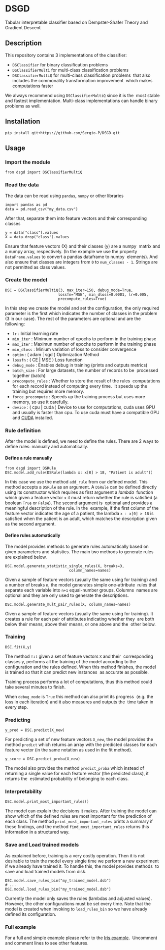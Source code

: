 # DSGD

Tabular interpretable classifier based on Dempster-Shafer Theory and 
Gradient Descent

## Description

This repository contains 3 implementations of the classifier:

- `DSClassifier` for binary classification problems
- `DSClassifierMulti` for multi-class classification problems
- `DSClassifierMultiQ` for multi-class classification problems 
  that also includes the commonality transformation improvement 
  which makes computations faster

We always recommend using `DSClassifierMultiQ` since it is the 
most stable and fastest implementation. Multi-class implementations
can handle binary problems as well.

## Installation

    pip install git+https://github.com/Sergio-P/DSGD.git

## Usage

### Import the module

    from dsgd import DSClassifierMultiQ

### Read the data

The data can be read using `pandas`, `numpy` or other libraries

    import pandas as pd
    data = pd.read_csv("my_data.csv")

After that, separate them into feature vectors and their corresponding 
classes

    y = data["class"].values
    X = data.drop("class").values

Ensure that feature vectors (X) and their classes (y) are a numpy 
matrix and a numpy array, respectively. (In the example we use the
property `DataFrame.values` to convert a pandas dataframe to numpy 
elements). And also ensure that classes are integers from `0` to
`num_classes - 1`. Strings are not permitted as class values.

### Create the model

    DSC = DSClassifierMultiQ(3, max_iter=150, debug_mode=True, 
                            lossfn="MSE", min_dloss=0.0001, lr=0.005,
                            precompute_rules=True)

In this step we create the model and set the configuration, the only
required parameter is the first which indicates the number of classes
in the problem (3 in our case). The rest of the parameters are optional
and are the following:

- `lr` : Initial learning rate
- `min_iter` : Minimum number of epochs to perform in the training phase
- `max_iter` : Maximun number of epochs to perform in the training phase
- `min_dloss` : Minium variation of loss to consider convergence
- `optim` : ( adam | sgd ) Optimization Method
- `lossfn` : ( CE | MSE ) Loss function
- `debug_mode` : Enables debug in training (prints and outputs metrics)
- `batch_size` : For large datasets, the number of records to be 
  processed together (batch)
- `precompute_rules` : Whether to store the result of the rules 
  computations for each record instead of computing every time. 
  It speeds up the training but requires more memory.
- `force_precompute` : Speeds up the training process but uses more memory,
  so use it carefully.
- `device` : ( cpu | cuda ) Device to use for computations, cuda uses GPU
  and usually is faster than cpu. To use cuda must have a compatible GPU
  and [CUDA](https://developer.nvidia.com/cuda-downloads) installed.

### Rule definition

After the model is defined, we need to define the rules. There are 2 ways
to define rules: manually and automatically.

#### Define a rule manually

    from dsgd import DSRule
    DSC.model.add_rule(DSRule(lambda x: x[0] > 18, "Patient is adult"))

In this case we use the method `add_rule` from our defined model. This
method accepts a `DSRule` as an argument. A `DSRule` can be defined directly
using its constructor which requires as first argument a *lambda* 
function which given a feature vector `x` it must return whether the rule
is satisfied (a boolean `True` or `False`). The second argument is 
optional and provides a meaningful description of the rule. In the 
example, if the first column of the feature vector indicates the age of a
patient, the lambda `x : x[0] > 18` is satisfied when the patient is an adult,
which matches the description given as the second argument.

#### Define rules automatically

The model provides methods to generate rules automatically based on 
given parameters and statistics. The main two methods to generate rules
are explained below.

    DSC.model.generate_statistic_single_rules(X, breaks=3, 
                                 column_names=names)

Given a sample of feature vectors (usually the same using for training)
and a number of breaks `n`, the model generates simple one-attribute 
rules that separate each variable into `n+1` equal-number groups. Columns 
names are optional and they are only used to generate the descriptions.

    DSC.model.generate_mult_pair_rules(X, column_names=names)

Given a sample of feature vectors (usually the same using for training).
It creates a rule for each pair of attributes indicating whether they 
are both below their means, above their means, or one above and the 
other below.

### Training

    DSC.fit(X,y)

The method `fit` given a set of feature vectors `X` and their 
corresponding classes `y`, performs all the training of the model
according to the configuration and the rules defined. When this method
finishes, the model is trained so that it can predict new instances 
as accurate as possible.

Training process performs a lot of computations, thus this method
could take several minutes to finish.

When `debug_mode` is `True` this method can also print its progress 
(e.g. the loss in each iteration) and it also measures and outputs the 
time taken in every step.

### Predicting

    y_pred = DSC.predict(X_new)

For predicting a set of new feature vectors `X_new`, the model provides
the method `predict` which returns an array with the predicted classes
for each feature vector (in the same notation as used in the fit method).

    y_score = DSC.predict_proba(X_new)

The model also provides the method `predict_proba` which instead of 
returning a single value for each feature vector (the predicted class), it returns the 
estimated probability of belonging to each class.

### Interpretability

    DSC.model.print_most_important_rules()

The model can explain the decisions it makes. After training the model can
show which of the defined rules are most important for the prediction
of each class. The method `print_most_important_rules` prints a summary
if these findings, and the method `find_most_important_rules` returns this
information in a structured way.

### Save and Load trained models

As explained before, training is a very costly operation. Then it is not 
desirable to train the model every single time we perform a new experiment
if we already have trained it. To handle this, the model provides methods 
to save and load trained models from disk.

    DSC.model.save_rules_bin("my_trained_model.dsb")
    # ...
    DSC.model.load_rules_bin("my_trained_model.dsb")

Currently the model only saves the rules (lambdas and adjusted values). 
However, the other configurations must be set every time. Note that the 
model is created when invoking to `load_rules_bin` so we have already
defined its configuration.

### Full example

For a full and simple example please refer to the [Iris example](https://github.com/Sergio-P/DSGD/blob/master/examples/ds_model_iris_3.py). 
Uncomment and comment lines to see other features.
